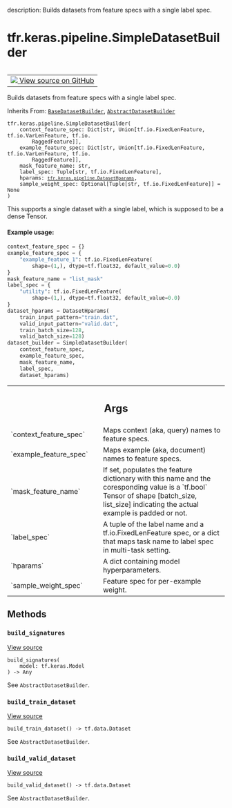 description: Builds datasets from feature specs with a single label spec.

<div itemscope itemtype="http://developers.google.com/ReferenceObject">
<meta itemprop="name" content="tfr.keras.pipeline.SimpleDatasetBuilder" />
<meta itemprop="path" content="Stable" />
<meta itemprop="property" content="__init__"/>
<meta itemprop="property" content="build_signatures"/>
<meta itemprop="property" content="build_train_dataset"/>
<meta itemprop="property" content="build_valid_dataset"/>
</div>

# tfr.keras.pipeline.SimpleDatasetBuilder

<!-- Insert buttons and diff -->

<table class="tfo-notebook-buttons tfo-api nocontent" align="left">
<td>
  <a target="_blank" href="https://github.com/tensorflow/ranking/tree/master/tensorflow_ranking/python/keras/pipeline.py#L988-L1079">
    <img src="https://www.tensorflow.org/images/GitHub-Mark-32px.png" />
    View source on GitHub
  </a>
</td>
</table>

Builds datasets from feature specs with a single label spec.

Inherits From:
[`BaseDatasetBuilder`](../../../tfr/keras/pipeline/BaseDatasetBuilder.md),
[`AbstractDatasetBuilder`](../../../tfr/keras/pipeline/AbstractDatasetBuilder.md)

<pre class="devsite-click-to-copy prettyprint lang-py tfo-signature-link">
<code>tfr.keras.pipeline.SimpleDatasetBuilder(
    context_feature_spec: Dict[str, Union[tf.io.FixedLenFeature, tf.io.VarLenFeature, tf.io.
        RaggedFeature]],
    example_feature_spec: Dict[str, Union[tf.io.FixedLenFeature, tf.io.VarLenFeature, tf.io.
        RaggedFeature]],
    mask_feature_name: str,
    label_spec: Tuple[str, tf.io.FixedLenFeature],
    hparams: <a href="../../../tfr/keras/pipeline/DatasetHparams.md"><code>tfr.keras.pipeline.DatasetHparams</code></a>,
    sample_weight_spec: Optional[Tuple[str, tf.io.FixedLenFeature]] = None
)
</code></pre>

<!-- Placeholder for "Used in" -->

This supports a single dataset with a single label, which is supposed to be a
dense Tensor.

#### Example usage:

```python
context_feature_spec = {}
example_feature_spec = {
    "example_feature_1": tf.io.FixedLenFeature(
        shape=(1,), dtype=tf.float32, default_value=0.0)
}
mask_feature_name = "list_mask"
label_spec = {
    "utility": tf.io.FixedLenFeature(
        shape=(1,), dtype=tf.float32, default_value=0.0)
}
dataset_hparams = DatasetHparams(
    train_input_pattern="train.dat",
    valid_input_pattern="valid.dat",
    train_batch_size=128,
    valid_batch_size=128)
dataset_builder = SimpleDatasetBuilder(
    context_feature_spec,
    example_feature_spec,
    mask_feature_name,
    label_spec,
    dataset_hparams)
```

<!-- Tabular view -->
 <table class="responsive fixed orange">
<colgroup><col width="214px"><col></colgroup>
<tr><th colspan="2"><h2 class="add-link">Args</h2></th></tr>

<tr>
<td>
`context_feature_spec`
</td>
<td>
Maps context (aka, query) names to feature specs.
</td>
</tr><tr>
<td>
`example_feature_spec`
</td>
<td>
Maps example (aka, document) names to feature specs.
</td>
</tr><tr>
<td>
`mask_feature_name`
</td>
<td>
If set, populates the feature dictionary with this name
and the coresponding value is a `tf.bool` Tensor of shape [batch_size,
list_size] indicating the actual example is padded or not.
</td>
</tr><tr>
<td>
`label_spec`
</td>
<td>
A tuple of the label name and a tf.io.FixedLenFeature spec, or
a dict that maps task name to label spec in multi-task setting.
</td>
</tr><tr>
<td>
`hparams`
</td>
<td>
A dict containing model hyperparameters.
</td>
</tr><tr>
<td>
`sample_weight_spec`
</td>
<td>
Feature spec for per-example weight.
</td>
</tr>
</table>

## Methods

<h3 id="build_signatures"><code>build_signatures</code></h3>

<a target="_blank" href="https://github.com/tensorflow/ranking/tree/master/tensorflow_ranking/python/keras/pipeline.py#L963-L969">View
source</a>

<pre class="devsite-click-to-copy prettyprint lang-py tfo-signature-link">
<code>build_signatures(
    model: tf.keras.Model
) -> Any
</code></pre>

See `AbstractDatasetBuilder`.

<h3 id="build_train_dataset"><code>build_train_dataset</code></h3>

<a target="_blank" href="https://github.com/tensorflow/ranking/tree/master/tensorflow_ranking/python/keras/pipeline.py#L946-L952">View
source</a>

<pre class="devsite-click-to-copy prettyprint lang-py tfo-signature-link">
<code>build_train_dataset() -> tf.data.Dataset
</code></pre>

See `AbstractDatasetBuilder`.

<h3 id="build_valid_dataset"><code>build_valid_dataset</code></h3>

<a target="_blank" href="https://github.com/tensorflow/ranking/tree/master/tensorflow_ranking/python/keras/pipeline.py#L954-L961">View
source</a>

<pre class="devsite-click-to-copy prettyprint lang-py tfo-signature-link">
<code>build_valid_dataset() -> tf.data.Dataset
</code></pre>

See `AbstractDatasetBuilder`.
